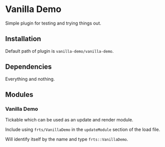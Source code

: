 # Vanilla Demo

Simple plugin for testing and trying things out.

## Installation

Default path of plugin is `vanilla-demo/vanilla-demo`.

## Dependencies

Everything and nothing.

## Modules

### Vanilla Demo

Tickable which can be used as an update and render module.

Include using `frts/VanillaDemo` in the `updateModule` section of the load file.

Will identify itself by the name and type `frts::VanillaDemo`.